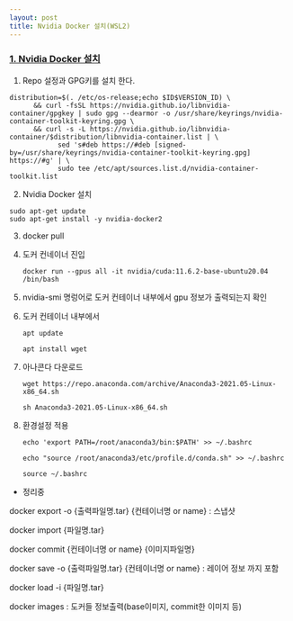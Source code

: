 ```yaml
---
layout: post
title: Nvidia Docker 설치(WSL2)
---
```


### [1. Nvidia Docker 설치](https://lolz0309.tistory.com/8#--%--Nvidia%--Docker%--%EC%--%A-%EC%B-%--)

1) Repo 설정과 GPG키를 설치 한다.

```shell
distribution=$(. /etc/os-release;echo $ID$VERSION_ID) \
      && curl -fsSL https://nvidia.github.io/libnvidia-container/gpgkey | sudo gpg --dearmor -o /usr/share/keyrings/nvidia-container-toolkit-keyring.gpg \
      && curl -s -L https://nvidia.github.io/libnvidia-container/$distribution/libnvidia-container.list | \
            sed 's#deb https://#deb [signed-by=/usr/share/keyrings/nvidia-container-toolkit-keyring.gpg] https://#g' | \
            sudo tee /etc/apt/sources.list.d/nvidia-container-toolkit.list
```

2) Nvidia Docker 설치

```shell
sudo apt-get update
sudo apt-get install -y nvidia-docker2
```



3. docker pull

   

4. 도커 컨네이너 진입
   ```
   docker run --gpus all -it nvidia/cuda:11.6.2-base-ubuntu20.04 /bin/bash
   ```
   

5. nvidia-smi 명렁어로 도커 컨테이너 내부에서 gpu 정보가 출력되는지 확인

   

6. 도커 컨테이너 내부에서 
   ```
   apt update
   ```

   ```
   apt install wget
   ```

   
8. 아나콘다 다운로드
   ```
   wget https://repo.anaconda.com/archive/Anaconda3-2021.05-Linux-x86_64.sh 
   ```

   ```
   sh Anaconda3-2021.05-Linux-x86_64.sh 
   ```
   

9. 환경설정 적용

   ```
   echo 'export PATH=/root/anaconda3/bin:$PATH' >> ~/.bashrc
   ```

   ```
   echo "source /root/anaconda3/etc/profile.d/conda.sh" >> ~/.bashrc
   ```

   ```
   source ~/.bashrc
   ```



* 정리중

docker export -o {출력파일명.tar} {컨테이너명 or name} : 스냅샷

docker import {파일명.tar}

docker commit {컨테이너명 or name} {이미지파일명}

docker save -o {출력파일명.tar} {컨테이너명 or name}  : 레이어 정보 까지 포함

docker load -i {파일명.tar}

docker images : 도커들 정보출력(base이미지, commit한 이미지 등)
